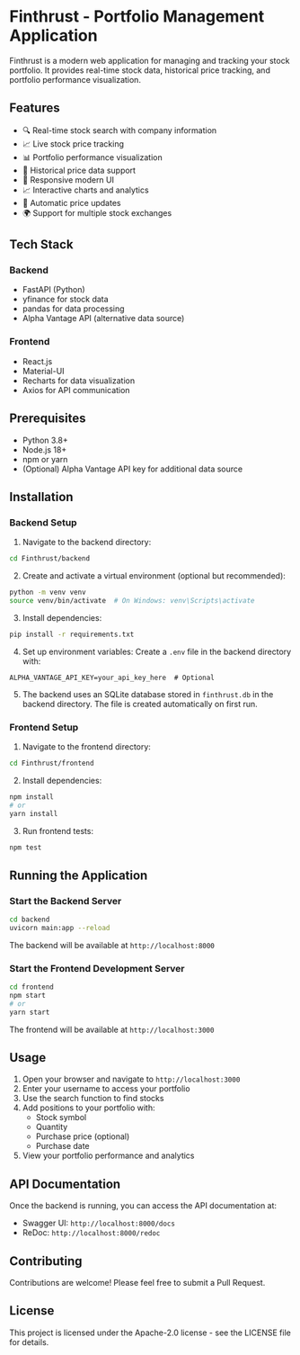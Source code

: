 # Finthrust - Portfolio Management Application

Finthrust is a modern web application for managing and tracking your stock portfolio. It provides real-time stock data, historical price tracking, and portfolio performance visualization.

## Features

- 🔍 Real-time stock search with company information
- 📈 Live stock price tracking
- 📊 Portfolio performance visualization
- 📅 Historical price data support
- 📱 Responsive modern UI
- 📈 Interactive charts and analytics
- 🔄 Automatic price updates
- 🌍 Support for multiple stock exchanges

## Tech Stack

### Backend
- FastAPI (Python)
- yfinance for stock data
- pandas for data processing
- Alpha Vantage API (alternative data source)

### Frontend
- React.js
- Material-UI
- Recharts for data visualization
- Axios for API communication

## Prerequisites

- Python 3.8+
- Node.js 18+
- npm or yarn
- (Optional) Alpha Vantage API key for additional data source

## Installation

### Backend Setup

1. Navigate to the backend directory:
```bash
cd Finthrust/backend
```

2. Create and activate a virtual environment (optional but recommended):
```bash
python -m venv venv
source venv/bin/activate  # On Windows: venv\Scripts\activate
```

3. Install dependencies:
```bash
pip install -r requirements.txt
```

4. Set up environment variables:
Create a `.env` file in the backend directory with:
```
ALPHA_VANTAGE_API_KEY=your_api_key_here  # Optional
```
5. The backend uses an SQLite database stored in `finthrust.db` in the backend
   directory. The file is created automatically on first run.

### Frontend Setup

1. Navigate to the frontend directory:
```bash
cd Finthrust/frontend
```

2. Install dependencies:
```bash
npm install
# or
yarn install
```

3. Run frontend tests:
```bash
npm test
```

## Running the Application

### Start the Backend Server

```bash
cd backend
uvicorn main:app --reload
```
The backend will be available at `http://localhost:8000`

### Start the Frontend Development Server

```bash
cd frontend
npm start
# or
yarn start
```
The frontend will be available at `http://localhost:3000`

## Usage

1. Open your browser and navigate to `http://localhost:3000`
2. Enter your username to access your portfolio
3. Use the search function to find stocks
4. Add positions to your portfolio with:
   - Stock symbol
   - Quantity
   - Purchase price (optional)
   - Purchase date
5. View your portfolio performance and analytics

## API Documentation

Once the backend is running, you can access the API documentation at:
- Swagger UI: `http://localhost:8000/docs`
- ReDoc: `http://localhost:8000/redoc`

## Contributing

Contributions are welcome! Please feel free to submit a Pull Request.

## License

This project is licensed under the Apache-2.0 license - see the LICENSE file for details.
